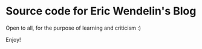 # Source code for Eric Wendelin's Blog

Open to all, for the purpose of learning and criticism :)

Enjoy!
